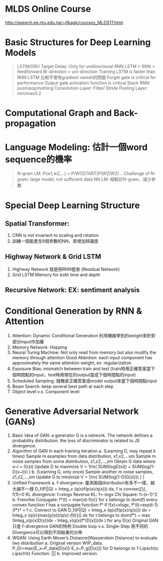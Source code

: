 
MLDS Online Course
==================
http://speech.ee.ntu.edu.tw/~tlkagk/courses_MLDS17.html 

# Basic Structures for Deep Learning Models
> LSTM/GRU
> Target Delay: Only for unidirectional RNN 
> LSTM > RNN > feedforward
> Bi-direction > uni-direction
> Training LSTM is faster than RNN
> LSTM 比較不會有gradient vanish的問題
> Forget gate is critical for performance
> Output gate activation function is critical
> Stack RNN: push/pop/nothing
> Convolution Layer: Filter/ Stride
> Pooling Layer: min/max/L2

# Computational Graph and Back-propagation
# Language Modeling: 估計一個word sequence的機率
> N-gram LM: P(w1,w2,…) = P(W1|START)*P(W2|W2)*…
> Challenge of N-gram: large model, not sufficient data
> NN LM: 相較於N-gram，減少參數

# Special Deep Learning Structure
## Spatial Transformer: 
1. CNN is not invariant to scaling and rotation
2. 訓練一個能產生6個參數的NN，來增加辨識度
## Highway Network & Grid LSTM
1. Highway Network 就是把RNN竪直 (Residual Network)
2. Grid LSTM Memory for both time and depth
## Recursive Network: EX: sentiment analysis

# Conditional Generation by RNN & Attention 
1. Attention: Dynamic Conditional Generation
利用機器學到的weight來針對部分input作加權
2. Memory Network:  Hopping 
3. Neural Turing Machine: Not only read from memory but also modify the memory through attention
Good Attention: each input component has approximately the same attention weight, ex: regularization 
4. Exposure Bias: mismatch between train and test (train時用正確答案當下個時間點的input，test時用現在的output當成下個時間點的input)
5. Scheduled Sampling: 隨機拿正確答案或model output來當下個時間點input
6. Beam Search: keep several best path at each step
7. Object level v.s. Component level

# Generative Adversarial Network (GANs)
1. Basic Idea of GAN:
a generator G is a network. The network defines a probability distribution.
the loss of discriminator is related to JS divergence.
2. Algorithm of GAN
In each training iteration
a. (Learning D, may repeat k times)
	Sample m examples from data distribution, x1,x2,…xm
	Sample m noise samples from some distribution, z1,z2,…,zm
	Obtain G data where x~i = G(zi)
	Update D to maximize V = 1/m( SUM(logD(xi)) + SUM(log(1-D(x~i))) )
b. (Learning G, only once)
	Sample another m noise samples, z1,z2,…,zm
	Update G to minimize V = 1/m( SUM(log(1-D(G(zi))) ) )
3. Unified Framework
a. f-divergence: 量測兩個distribution有多不一樣，越大越不一樣 
	D_f(P||Q) = Integ_x (q(x)f(p(x)/q(x))) dx, f is convex(凸), f(1)=0
	KL divergence: f=xlogx
	Reverse KL: f=-logx
	Chi Square: f=(x-1)^2  
b. Frenchei Conjugate: f*(t) = max{xt-f(x)} for x belongs to dom(f)
	every convex function f has a conjugate function f*
	if f(x)=xlogx, f*(t)=exp(t-1)
	(f*)* = f
c. Connect to GAN
	D_f(P||Q) = Integ_x (q(x)f(p(x)/q(x))) dx 
	          = Integ_x (q(x)(max{p(x)*t/q(x)-f*(t)})) dx 
			for t belongs to dom(f*)
	          ~ max (Integ_x(p(x)D(x))dx - Integ_x(q(x)f*(D(x)))dx ) 
			for any D(x)
	Original GAN 只是 f-divergence GAN的特例
	Double loop v.s. Single-Step 
	用不同的Divergence可以得到不同結果的分佈
4. WGAN: 
Using Earth Mover’s Distance(Wasserstein Distance) to evaluate two distribution
a. Original version
	W(P_data, P_G)=max{E_x~P_data[D(x)]-E_x~P_g[D(x)]} 
		for D belongs to 1-Lipschitz
	Lipschitz Function: |||
b. Improved version




 